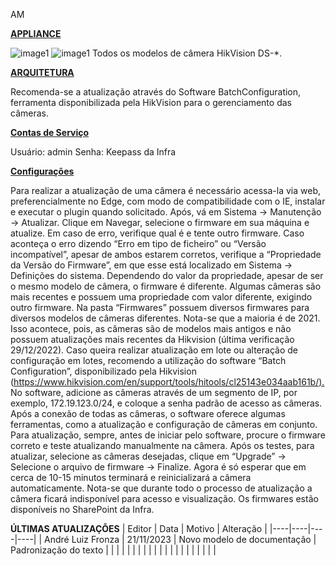 AM

**<u>APPLIANCE</u>**

![image1](../../../_resources/image1-39.png)
![image1](../../../_resources/image1-39.png)
Todos os modelos de câmera HikVision DS-\*.

**<u>ARQUITETURA</u>**

Recomenda-se a atualização através do Software BatchConfiguration, ferramenta disponibilizada pela HikVision para o gerenciamento das câmeras.

**<u>Contas de Serviço</u>**

Usuário: admin
Senha: Keepass da Infra

**<u>Configurações</u>**

Para realizar a atualização de uma câmera é necessário acessa-la via web, preferencialmente no Edge, com modo de compatibilidade com o IE, instalar e executar o plugin quando solicitado. Após, vá em Sistema -\> Manutenção -\> Atualizar. Clique em Navegar, selecione o firmware em sua máquina e atualize.
Em caso de erro, verifique qual é e tente outro firmware. Caso aconteça o erro dizendo “Erro em tipo de ficheiro” ou “Versão incompatível”, apesar de ambos estarem corretos, verifique a “Propriedade da Versão do Firmware”, em que esse está localizado em Sistema -\> Definições do sistema. Dependendo do valor da propriedade, apesar de ser o mesmo modelo de câmera, o firmware é diferente. Algumas câmeras são mais recentes e possuem uma propriedade com valor diferente, exigindo outro firmware. Na pasta “Firmwares” possuem diversos firmwares para diversos modelos de câmeras diferentes. Nota-se que a maioria é de 2021. Isso acontece, pois, as câmeras são de modelos mais antigos e não possuem atualizações mais recentes da Hikvision (última verificação 29/12/2022).
Caso queira realizar atualização em lote ou alteração de configuração em lotes, recomendo a utilização do software “Batch Configuration”, disponibilizado pela Hikvision (<https://www.hikvision.com/en/support/tools/hitools/cl25143e034aab161b/><u>).</u>
No software, adicione as câmeras através de um segmento de IP, por exemplo, 172.19.123.0/24, e coloque a senha padrão de acesso as câmeras. Após a conexão de todas as câmeras, o software oferece algumas ferramentas, como a atualização e configuração de câmeras em conjunto. Para atualização, sempre, antes de iniciar pelo software, procure o firmware correto e teste atualizando manualmente na câmera. Após os testes, para atualizar, selecione as câmeras desejadas, clique em “Upgrade” -\> Selecione o arquivo de firmware -\> Finalize. Agora é só esperar que em cerca de 10-15 minutos terminará e reinicializará a câmera automaticamente.
Nota-se que durante todo o processo de atualização a câmera ficará indisponível para acesso e visualização.
Os firmwares estão disponíveis no SharePoint da Infra.

**ÚLTIMAS ATUALIZAÇÕES**
| Editor | Data | Motivo | Alteração |
|----|----|----|----|
| André Luiz Fronza | 21/11/2023 | Novo modelo de documentação | Padronização do texto |
|  |  |  |  |
|  |  |  |  |
|  |  |  |  |
|  |  |  |  |

